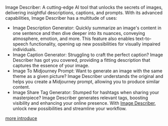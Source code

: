 Image Describer: A cutting-edge AI tool that unlocks the secrets of images, delivering insightful descriptions, captions, and prompts. With its advanced capabilities, Image Describer has a multitude of uses:
- Image Description Generator: Quickly summarize an image's content in one sentence and then dive deeper into its nuances, conveying atmosphere, emotion, and more. This feature also enables text-to-speech functionality, opening up new possibilities for visually impaired individuals.
- Image Caption Generator: Struggling to craft the perfect caption? Image Describer has got you covered, providing a fitting description that captures the essence of your image.
- Image To Midjourney Prompt: Want to generate an image with the same theme as a given picture? Image Describer understands the original and helps you create a Midjourney prompt, allowing you to produce similar content.
- Image Share Tag Generator: Stumped for hashtags when sharing your masterpiece? Image Describer generates relevant tags, boosting visibility and enhancing your online presence.
With [Image Describer](http://imagedescriber.online/), unlock new possibilities and streamline your workflow.

[more introduce](https://felo.ai/search/aYQygGsV2URNMoK6c7AAXi)